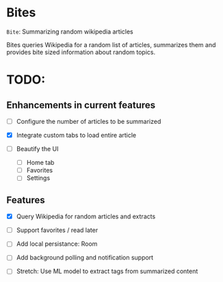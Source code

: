 # Bites
`Bite`: Summarizing random wikipedia articles

Bites queries Wikipedia for a random list of articles, summarizes them and provides bite sized information about random topics. 

# TODO:
## Enhancements in current features
- [ ] Configure the number of articles to be summarized

- [x] Integrate custom tabs to load entire article

- [ ] Beautify the UI
  - [ ] Home tab
  - [ ] Favorites
  - [ ] Settings

## Features
- [x] Query Wikipedia for random articles and extracts

- [ ] Support favorites / read later

- [ ] Add local persistance: Room

- [ ] Add background polling and notification support

- [ ] Stretch: Use ML model to extract tags from summarized content
